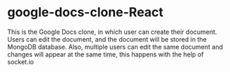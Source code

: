 # google-docs-clone-React
This is the Google Docs clone, in which user can create their document. Users can edit the document, and the document will be stored in the MongoDB database. 
Also, multiple users can edit the same document and changes will appear at the same time, this happens with the help of socket.io
